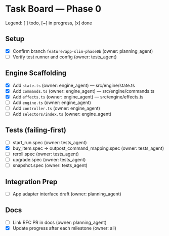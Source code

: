 # Task Board — Phase 0

Legend: [ ] todo, [~] in progress, [x] done

## Setup
- [x] Confirm branch `feature/app-slim-phase0b` (owner: planning_agent)
- [ ] Verify test runner and config (owner: tests_agent)

## Engine Scaffolding
- [x] Add `state.ts` (owner: engine_agent) — src/engine/state.ts
- [x] Add `commands.ts` (owner: engine_agent) — src/engine/commands.ts
- [x] Add `effects.ts` (owner: engine_agent) — src/engine/effects.ts
- [ ] Add `engine.ts` (owner: engine_agent)
- [ ] Add `controller.ts` (owner: engine_agent)
- [ ] Add `selectors/index.ts` (owner: engine_agent)

## Tests (failing-first)
- [ ] start_run.spec (owner: tests_agent)
- [x] buy_item.spec → outpost_command_mapping.spec (owner: tests_agent)
- [ ] reroll.spec (owner: tests_agent)
- [ ] upgrade.spec (owner: tests_agent)
- [ ] snapshot.spec (owner: tests_agent)

## Integration Prep
- [ ] App adapter interface draft (owner: planning_agent)

## Docs
- [ ] Link RFC PR in docs (owner: planning_agent)
- [x] Update progress after each milestone (owner: all)
